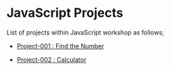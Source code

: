 # JavaScript Projects

List of projects within JavaScript workshop as follows;


- [Project-001 : Find the Number](./001-find-number/README.md)

- [Project-002 : Calculator](./002-calculator/README.md)

